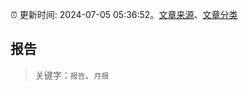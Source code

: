 :alarm_clock: 更新时间: 2024-07-05 05:36:52。[文章来源](/README.md)、[文章分类](/TAGS.md)

## 报告


> 关键字：`报告`、`月报`




